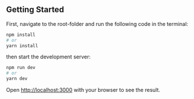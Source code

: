 ## Getting Started

First, navigate to the root-folder and run the following code in the terminal:

```bash
npm install
# or
yarn install
```

then start the development server:

```bash
npm run dev
# or
yarn dev
```

Open [http://localhost:3000](http://localhost:3000) with your browser to see the result.

